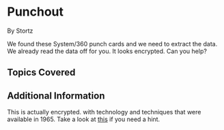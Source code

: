 # Punchout


By Stortz



We found these System/360 punch cards and we need to extract the data. We already read the data off for you. It looks encrypted. Can you help?
## Topics Covered

## Additional Information

This is actually encrypted. with technology and techniques that were available in 1965. Take a look at [this](https://gist.github.com/withzombies/40554f02d6c7055fb0bc) if you need a hint.